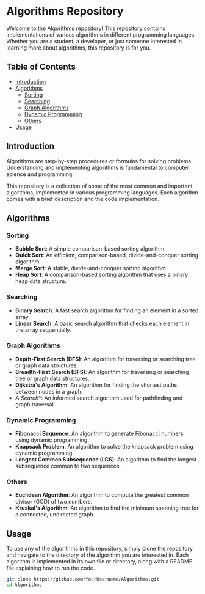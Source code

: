 # Algorithms Repository

Welcome to the Algorithms repository! This repository contains implementations of various algorithms in different programming languages. Whether you are a student, a developer, or just someone interested in learning more about algorithms, this repository is for you.

## Table of Contents

- [Introduction](#introduction)
- [Algorithms](#algorithms)
  - [Sorting](#sorting)
  - [Searching](#searching)
  - [Graph Algorithms](#graph-algorithms)
  - [Dynamic Programming](#dynamic-programming)
  - [Others](#others)
- [Usage](#usage)

## Introduction

Algorithms are step-by-step procedures or formulas for solving problems. Understanding and implementing algorithms is fundamental to computer science and programming.

This repository is a collection of some of the most common and important algorithms, implemented in various programming languages. Each algorithm comes with a brief description and the code implementation.

## Algorithms

### Sorting

- **Bubble Sort**: A simple comparison-based sorting algorithm.
- **Quick Sort**: An efficient, comparison-based, divide-and-conquer sorting algorithm.
- **Merge Sort**: A stable, divide-and-conquer sorting algorithm.
- **Heap Sort**: A comparison-based sorting algorithm that uses a binary heap data structure.

### Searching

- **Binary Search**: A fast search algorithm for finding an element in a sorted array.
- **Linear Search**: A basic search algorithm that checks each element in the array sequentially.

### Graph Algorithms

- **Depth-First Search (DFS)**: An algorithm for traversing or searching tree or graph data structures.
- **Breadth-First Search (BFS)**: An algorithm for traversing or searching tree or graph data structures.
- **Dijkstra's Algorithm**: An algorithm for finding the shortest paths between nodes in a graph.
- **A* Search**: An informed search algorithm used for pathfinding and graph traversal.

### Dynamic Programming

- **Fibonacci Sequence**: An algorithm to generate Fibonacci numbers using dynamic programming.
- **Knapsack Problem**: An algorithm to solve the knapsack problem using dynamic programming.
- **Longest Common Subsequence (LCS)**: An algorithm to find the longest subsequence common to two sequences.

### Others

- **Euclidean Algorithm**: An algorithm to compute the greatest common divisor (GCD) of two numbers.
- **Kruskal's Algorithm**: An algorithm to find the minimum spanning tree for a connected, undirected graph.

## Usage

To use any of the algorithms in this repository, simply clone the repository and navigate to the directory of the algorithm you are interested in. Each algorithm is implemented in its own file or directory, along with a README file explaining how to run the code.

```bash
git clone https://github.com/YourUsername/Algorithms.git
cd Algorithms
